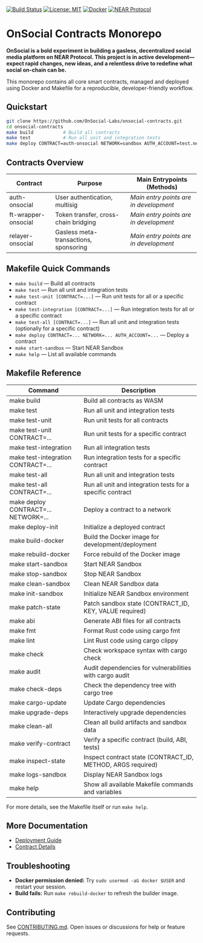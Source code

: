 [![Build Status](https://github.com/OnSocial-Labs/onsocial-contracts/actions/workflows/ci.yml/badge.svg)](https://github.com/OnSocial-Labs/onsocial-contracts/actions)
[![License: MIT](https://img.shields.io/badge/License-MIT-yellow.svg)](LICENSE.md)
[![Docker](https://img.shields.io/badge/docker-ready-blue)](docker/Dockerfile.builder)
[![NEAR Protocol](https://img.shields.io/badge/NEAR%20Protocol-Mainnet-blueviolet)](https://near.org)

# OnSocial Contracts Monorepo

**OnSocial is a bold experiment in building a gasless, decentralized social media platform on NEAR Protocol. This project is in active development—expect rapid changes, new ideas, and a relentless drive to redefine what social on-chain can be.**

This monorepo contains all core smart contracts, managed and deployed using Docker and Makefile for a reproducible, developer-friendly workflow.

## Quickstart

```bash
git clone https://github.com/OnSocial-Labs/onsocial-contracts.git
cd onsocial-contracts
make build           # Build all contracts
make test            # Run all unit and integration tests
make deploy CONTRACT=auth-onsocial NETWORK=sandbox AUTH_ACCOUNT=test.near
```

## Contracts Overview

| Contract              | Purpose                                 | Main Entrypoints (Methods)                        |
|-----------------------|-----------------------------------------|---------------------------------------------------|
| auth-onsocial         | User authentication, multisig            | *Main entry points are in development*            |
| ft-wrapper-onsocial   | Token transfer, cross-chain bridging     | *Main entry points are in development*            |
| relayer-onsocial      | Gasless meta-transactions, sponsoring    | *Main entry points are in development*            |

## Makefile Quick Commands

- `make build` — Build all contracts
- `make test` — Run all unit and integration tests
- `make test-unit [CONTRACT=...]` — Run unit tests for all or a specific contract
- `make test-integration [CONTRACT=...]` — Run integration tests for all or a specific contract
- `make test-all [CONTRACT=...]` — Run all unit and integration tests (optionally for a specific contract)
- `make deploy CONTRACT=... NETWORK=... AUTH_ACCOUNT=...` — Deploy a contract
- `make start-sandbox` — Start NEAR Sandbox
- `make help` — List all available commands

## Makefile Reference

| Command                                 | Description                                                      |
|-----------------------------------------|------------------------------------------------------------------|
| make build                              | Build all contracts as WASM                                      |
| make test                               | Run all unit and integration tests                               |
| make test-unit                          | Run unit tests for all contracts                                 |
| make test-unit CONTRACT=...             | Run unit tests for a specific contract                           |
| make test-integration                   | Run all integration tests                                        |
| make test-integration CONTRACT=...      | Run integration tests for a specific contract                    |
| make test-all                           | Run all unit and integration tests                               |
| make test-all CONTRACT=...              | Run all unit and integration tests for a specific contract       |
| make deploy CONTRACT=... NETWORK=...    | Deploy a contract to a network                                   |
| make deploy-init                        | Initialize a deployed contract                                   |
| make build-docker                       | Build the Docker image for development/deployment                |
| make rebuild-docker                     | Force rebuild of the Docker image                                |
| make start-sandbox                      | Start NEAR Sandbox                                               |
| make stop-sandbox                       | Stop NEAR Sandbox                                                |
| make clean-sandbox                      | Clean NEAR Sandbox data                                          |
| make init-sandbox                       | Initialize NEAR Sandbox environment                              |
| make patch-state                        | Patch sandbox state (CONTRACT_ID, KEY, VALUE required)           |
| make abi                                | Generate ABI files for all contracts                             |
| make fmt                                | Format Rust code using cargo fmt                                 |
| make lint                               | Lint Rust code using cargo clippy                                |
| make check                              | Check workspace syntax with cargo check                          |
| make audit                              | Audit dependencies for vulnerabilities with cargo audit           |
| make check-deps                         | Check the dependency tree with cargo tree                        |
| make cargo-update                       | Update Cargo dependencies                                        |
| make upgrade-deps                       | Interactively upgrade dependencies                               |
| make clean-all                          | Clean all build artifacts and sandbox data                       |
| make verify-contract                    | Verify a specific contract (build, ABI, tests)                   |
| make inspect-state                      | Inspect contract state (CONTRACT_ID, METHOD, ARGS required)      |
| make logs-sandbox                       | Display NEAR Sandbox logs                                        |
| make help                               | Show all available Makefile commands and variables               |

For more details, see the Makefile itself or run `make help`.

## More Documentation

- [Deployment Guide](Resources/deployment-guide.md)
- [Contract Details](Resources/README.md)

## Troubleshooting

- **Docker permission denied:** Try `sudo usermod -aG docker $USER` and restart your session.
- **Build fails:** Run `make rebuild-docker` to refresh the builder image.

## Contributing

See [CONTRIBUTING.md](CONTRIBUTING.md). Open issues or discussions for help or feature requests.
